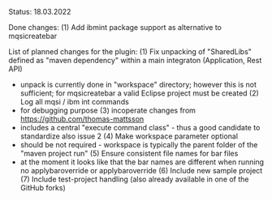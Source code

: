 Status: 18.03.2022 

Done changes: 
(1) Add ibmint package support as alternative to mqsicreatebar 

List of planned changes for the plugin: 
(1) Fix unpacking of "SharedLibs" defined as "maven dependency" within a main integraton (Application, Rest API)  
- unpack is currently done in "workspace" directory; however this is not sufficient; for mqsicreatebar a valid Eclipse project must be created 
(2) Log all mqsi / ibm int commands 
- for debugging purpose 
(3) incoperate changes from https://github.com/thomas-mattsson 
- includes a central "execute command class" - thus a good candidate to standardize also issue 2 
(4) Make workspace parameter optional 
- should be not required - workspace is typically the parent folder of the "maven project run" 
(5) Ensure consistent file names for bar files 
- at the moment it looks like that the bar names are different when running no applybaroverride or applybaroverride 
(6) Include new sample project 
(7) Include test-project handling (also already available in one of the GitHub forks) 
